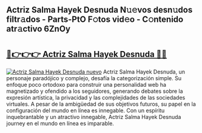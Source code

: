## Actriz Salma Hayek Desnuda N𝚞𝚎vos desn𝚞dos filtr𝚊dos - Parts-PtO F𝚘tos vid𝚎o - C𝚘ntenido atr𝚊ctivo 6ZnOy

# <h2><a href="http://mbbudg.tromn.icu/?c=Actriz+Salma+Hayek+Desnuda">🔗👉👉👉 Actriz Salma Hayek Desnuda 🔗🔗</a></h2>

[![Actriz Salma Hayek Desnuda nuevo](https://i.imgur.com/pEAQMta.gif)](http://mbbudg.tromn.icu/?c=Actriz+Salma+Hayek+Desnuda)
Actriz Salma Hayek Desnuda, un personaje paradójico y complejo, desafía la categorización simple. Su enfoque poco ortodoxo para construir una personalidad web ha magnetizado y ofendido a los seguidores, generando debates sobre la expresión artística, la privacidad y las complejidades de las sociedades virtuales. A pesar de la ambigüedad de sus objetivos futuros, su papel en la configuración del mundo en línea es innegable. Con un espíritu inquebrantable y un atractivo innegable, Actriz Salma Hayek Desnuda journey en el mundo en línea es imparable.
